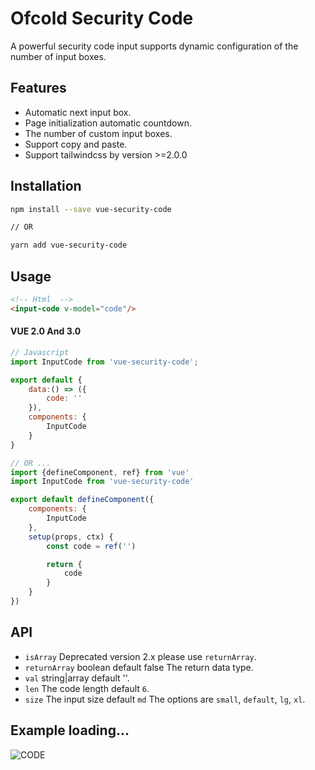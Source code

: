 # Ofcold Security Code
A powerful security code input supports dynamic configuration of the number of input boxes.

## Features
- Automatic next input box.
- Page initialization automatic countdown.
- The number of custom input boxes.
- Support copy and paste.
- Support tailwindcss by version >=2.0.0

## Installation

```bash
npm install --save vue-security-code

// OR

yarn add vue-security-code
```

## Usage

```html
<!-- Html  -->
<input-code v-model="code"/>
```


#### VUE 2.0 And 3.0
```javascript
// Javascript
import InputCode from 'vue-security-code';

export default {
	data:() => ({
		code: ''
	}),
	components: {
		InputCode
	}
}

// OR ...
import {defineComponent, ref} from 'vue'
import InputCode from 'vue-security-code'

export default defineComponent({
	components: {
		InputCode
	},
	setup(props, ctx) {
		const code = ref('')

		return {
			code
		}
	}
})
```

## API
- `isArray` Deprecated version 2.x please use `returnArray`.
- `returnArray` boolean default false The return data type.
- `val` string|array default ''.
- `len` The code length default `6`.
- `size` The input size default `md` The options are `small`, `default`, `lg`, `xl`.

## Example loading...

![CODE](https://github.com/ofcold/security-code/blob/master/sms.gif?sanitize=true)
